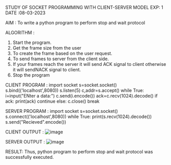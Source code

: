 STUDY OF SOCKET PROGRAMMING WITH CLIENT-SERVER MODEL
EXP: 1
DATE :08-03-2023

AIM :
To write a python program to perform stop and wait protocol

ALGORITHM :
1. Start the program.
2. Get the frame size from the user
3. To create the frame based on the user request.
4. To send frames to server from the client side.
5. If your frames reach the server it will send ACK signal to client otherwise it will sendNACK signal to client.
6. Stop the program

CLIENT PROGRAM :
import socket
s=socket.socket()
s.bind(('localhost',8080))
s.listen(5)
c,addr=s.accept()
while True:
	i=input("ENter a data:")
	c.send(i.encode())
	ack=c.recv(1024).decode()
	if ack:
		print(ack)
		continue
	else:
		c.close()
		break

SERVER PROGRAM :
import socket
s=socket.socket()
s.connect(('localhost',8080))
while True:
	print(s.recv(1024).decode())
	s.send("Recieved".encode())

CLIENT OUTPUT :
![image](https://github.com/SanjithaBolisetti/19CS406-EX-1/assets/119393633/f4814005-f021-448f-9daa-889225cae8f5)


SERVER OUTPUT :
![image](https://github.com/SanjithaBolisetti/19CS406-EX-1/assets/119393633/ae4fbd4c-812e-49cb-bd0c-b87d6a096fd9)

RESULT:
Thus, python program to perform stop and wait protocol was successfully executed.
